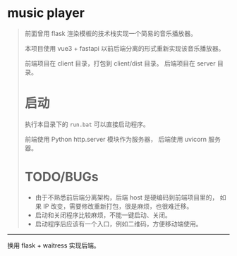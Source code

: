# music player

> 前面曾用 flask 渲染模板的技术栈实现一个简易的音乐播放器。
>
> 本项目使用 vue3 + fastapi 以前后端分离的形式重新实现该音乐播放器。
>
> 前端项目在 client 目录，打包到 client/dist 目录。
> 后端项目在 server 目录。
>
> # 启动
>
> 执行本目录下的 `run.bat` 可以直接启动程序。
>
> 前端使用 Python http.server 模块作为服务器，
> 后端使用 uvicorn 服务器。
>
> # TODO/BUGs
>
> - 由于不熟悉前后端分离架构，后端 host 是硬编码到前端项目里的，
>     如果 IP 改变，需要修改重新打包，很是麻烦，也很难迁移。
> - 启动和关闭程序比较麻烦，不能一键启动、关闭。
> - 启动程序后应该有一个入口，例如二维码，方便移动端使用。

---

换用 flask + waitress 实现后端。
